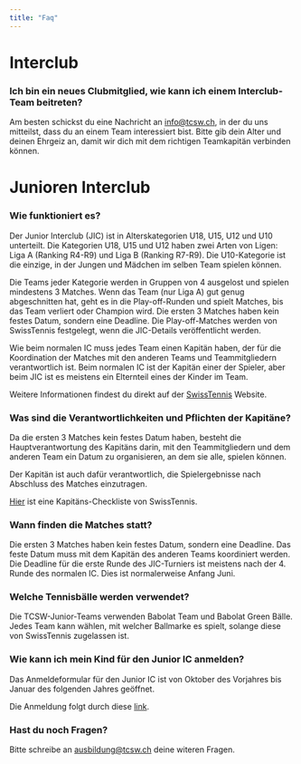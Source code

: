 ```yaml
---
title: "Faq"
---
```


# Interclub

### Ich bin ein neues Clubmitglied, wie kann ich einem Interclub-Team beitreten?

Am besten schickst du eine Nachricht an info@tcsw.ch, in der du uns mitteilst, dass du an einem Team interessiert bist. Bitte gib dein Alter und deinen Ehrgeiz an, damit wir dich mit dem richtigen Teamkapitän verbinden können.

# Junioren Interclub

### Wie funktioniert es?

Der Junior Interclub (JIC) ist in Alterskategorien U18, U15, U12 und U10 unterteilt.
Die Kategorien U18, U15 und U12 haben zwei Arten von Ligen: Liga A (Ranking R4-R9) und Liga B (Ranking R7-R9).
Die U10-Kategorie ist die einzige, in der Jungen und Mädchen im selben Team spielen können.

Die Teams jeder Kategorie werden in Gruppen von 4 ausgelost und spielen mindestens 3 Matches. Wenn das Team (nur Liga A) gut genug abgeschnitten hat, geht es in die Play-off-Runden und spielt Matches, bis das Team verliert oder Champion wird.
Die ersten 3 Matches haben kein festes Datum, sondern eine Deadline. Die Play-off-Matches werden von SwissTennis festgelegt, wenn die JIC-Details veröffentlicht werden.

Wie beim normalen IC muss jedes Team einen Kapitän haben, der für die Koordination der Matches mit den anderen Teams und Teammitgliedern verantwortlich ist. Beim normalen IC ist der Kapitän einer der Spieler, aber beim JIC ist es meistens ein Elternteil eines der Kinder im Team.

Weitere Informationen findest du direkt auf der [SwissTennis](https://www.swisstennis.ch/de/wettkampf/interclub/junioren-interclub/) Website.

### Was sind die Verantwortlichkeiten und Pflichten der Kapitäne?

Da die ersten 3 Matches kein festes Datum haben, besteht die Hauptverantwortung des Kapitäns darin, mit den Teammitgliedern und dem anderen Team ein Datum zu organisieren, an dem sie alle, spielen können.

Der Kapitän ist auch dafür verantwortlich, die Spielergebnisse nach Abschluss des Matches einzutragen.

[Hier](/pdf/jic_checkliste_de.pdf) ist eine Kapitäns-Checkliste von SwissTennis.

### Wann finden die Matches statt?

Die ersten 3 Matches haben kein festes Datum, sondern eine Deadline. Das feste Datum muss mit dem Kapitän des anderen Teams koordiniert werden.
Die Deadline für die erste Runde des JIC-Turniers ist meistens nach der 4. Runde des normalen IC. Dies ist normalerweise Anfang Juni.

### Welche Tennisbälle werden verwendet?

Die TCSW-Junior-Teams verwenden Babolat Team und Babolat Green Bälle.
Jedes Team kann wählen, mit welcher Ballmarke es spielt, solange diese von SwissTennis zugelassen ist.

### Wie kann ich mein Kind für den Junior IC anmelden?

Das Anmeldeformular für den Junior IC ist von Oktober des Vorjahres bis Januar des folgenden Jahres geöffnet.

Die Anmeldung folgt durch diese [link](https://forms.gle/uHaBNEjgxUzLkM13A).

### Hast du noch Fragen?

Bitte schreibe an ausbildung@tcsw.ch deine witeren Fragen.
